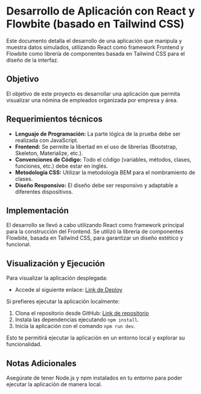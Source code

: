 # Desarrollo de Aplicación con React y Flowbite (basado en Tailwind CSS)

Este documento detalla el desarrollo de una aplicación que manipula y muestra datos simulados, utilizando React como framework Frontend y Flowbite como librería de componentes basada en Tailwind CSS para el diseño de la interfaz.

## Objetivo

El objetivo de este proyecto es desarrollar una aplicación que permita visualizar una nómina de empleados organizada por empresa y área.

## Requerimientos técnicos

- **Lenguaje de Programación:** La parte lógica de la prueba debe ser realizada con JavaScript.
- **Frontend:** Se permite la libertad en el uso de librerías (Bootstrap, Skeleton, Materialize, etc.).
- **Convenciones de Código:** Todo el código (variables, métodos, clases, funciones, etc.) debe estar en inglés.
- **Metodología CSS:** Utilizar la metodología BEM para el nombramiento de clases.
- **Diseño Responsivo:** El diseño debe ser responsivo y adaptable a diferentes dispositivos.

## Implementación

El desarrollo se llevó a cabo utilizando React como framework principal para la construcción del Frontend. Se utilizó la librería de componentes Flowbite, basada en Tailwind CSS, para garantizar un diseño estético y funcional.

## Visualización y Ejecución

Para visualizar la aplicación desplegada:

- Accede al siguiente enlace: [Link de Deploy](https://a-sepulveda-r.github.io/ReSimple-pt/)

Si prefieres ejecutar la aplicación localmente:

1. Clona el repositorio desde GitHub: [Link de repositorio](https://github.com/a-sepulveda-r/ReSimple-pt)
2. Instala las dependencias ejecutando `npm install`.
3. Inicia la aplicación con el comando `npm run dev`.

Esto te permitirá ejecutar la aplicación en un entorno local y explorar su funcionalidad.

## Notas Adicionales

Asegúrate de tener Node.js y npm instalados en tu entorno para poder ejecutar la aplicación de manera local.
